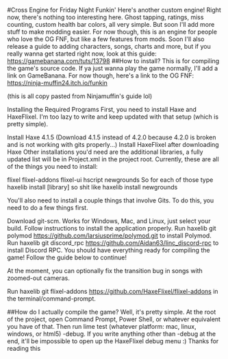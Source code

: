 #Cross Engine for Friday Night Funkin'
Here's another custom engine! Right now, there's nothing too interesting here. Ghost tapping, ratings, miss counting, custom health bar colors, all very simple. But soon I'll add more stuff to make modding easier. For now though, this is an engine for people who love the OG FNF, but like a few features from mods. Soon I'll also release a guide to adding characters, songs, charts and more, but if you really wanna get started right now, look at this guide: https://gamebanana.com/tuts/13798
##How to install?
This is for compiling the game's source code. If ya just wanna play the game normally, I'll add a link on GameBanana. For now though, here's a link to the OG FNF:
https://ninja-muffin24.itch.io/funkin

(this is all copy pasted from Ninjamuffin's guide lol)

Installing the Required Programs
First, you need to install Haxe and HaxeFlixel. I'm too lazy to write and keep updated with that setup (which is pretty simple).

Install Haxe 4.1.5 (Download 4.1.5 instead of 4.2.0 because 4.2.0 is broken and is not working with gits properly...)
Install HaxeFlixel after downloading Haxe
Other installations you'd need are the additional libraries, a fully updated list will be in Project.xml in the project root. Currently, these are all of the things you need to install:

flixel
flixel-addons
flixel-ui
hscript
newgrounds
So for each of those type haxelib install [library] so shit like haxelib install newgrounds

You'll also need to install a couple things that involve Gits. To do this, you need to do a few things first.

Download git-scm. Works for Windows, Mac, and Linux, just select your build.
Follow instructions to install the application properly.
Run haxelib git polymod https://github.com/larsiusprime/polymod.git to install Polymod.
Run haxelib git discord_rpc https://github.com/Aidan63/linc_discord-rpc to install Discord RPC.
You should have everything ready for compiling the game! Follow the guide below to continue!

At the moment, you can optionally fix the transition bug in songs with zoomed-out cameras.

Run haxelib git flixel-addons https://github.com/HaxeFlixel/flixel-addons in the terminal/command-prompt.

##How do I actually compile the game?
Well, it's pretty simple. At the root of the project, open Command Prompt, Power Shell, or whatever equivalent you have of that. Then run 
lime test (whatever platform: mac, linux, windows, or html5) -debug. 
If you write anything other than -debug at the end, it'll be impossible to open up the HaxeFlixel debug menu :) Thanks for reading this
